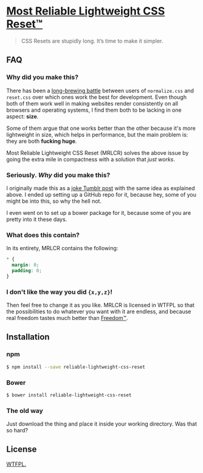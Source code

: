 # [Most Reliable Lightweight CSS Reset™](https://resir014.github.io/Reliable-Lightweight-CSS-Reset/)

> CSS Resets are stupidly long. It’s time to make it simpler.

## FAQ

### Why did you make this?

There has been a [long-brewing battle](http://stackoverflow.com/questions/6887336/what-is-the-difference-between-normalize-css-and-reset-css) between users of `normalize.css` and `reset.css` over which ones work the best for development. Even though both of them work well in making websites render consistently on all browsers and operating systems, I find them both to be lacking in one aspect: **size**.

Some of them argue that one works better than the other because it's more lightweight in size, which helps in performance, but the main problem is: they are both **fucking huge**.

Most Reliable Lightweight CSS Reset (MRLCR) solves the above issue by going the extra mile in compactness with a solution that *just works*.

### Seriously. *Why* did you make this?

I originally made this as a [joke Tumblr post](http://resir014.tumblr.com/post/91331438337) with the same idea as explained above. I ended up setting up a GitHub repo for it, because hey, some of you might be into this, so why the hell not.

I even went on to set up a bower package for it, because some of you are pretty into it these days.

### What does this contain?

In its entirety, MRLCR contains the following:

```css
* {
  margin: 0;
  padding: 0;
}
```

### I don't like the way you did `{x,y,z}`!

Then feel free to change it as you like. MRLCR is licensed in WTFPL so that the possibilities to do whatever you want with it are endless, and because real freedom tastes much better than [Freedom™](https://www.youtube.com/watch?v=PaKIZ7gJlRU).

## Installation

### npm

```sh
$ npm install --save reliable-lightweight-css-reset
```

### Bower

```sh
$ bower install reliable-lightweight-css-reset
```

### The old way

Just download the thing and place it inside your working directory. Was that so hard?

## License

[WTFPL.](https://github.com/resir014/Reliable-Lightweight-CSS-Reset/blob/master/LICENSE)
